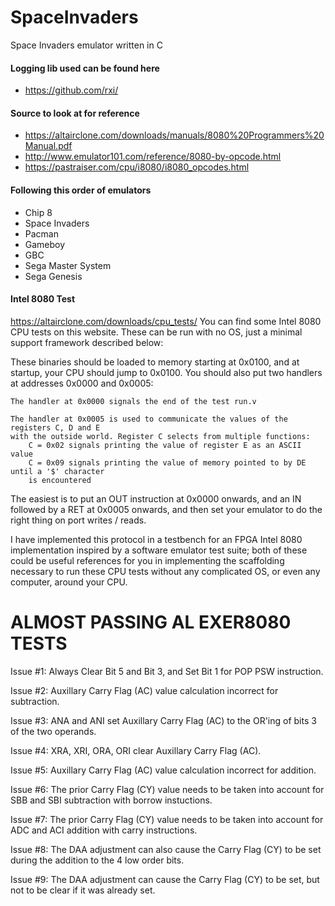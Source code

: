 # SpaceInvaders
Space Invaders emulator written in C

#### Logging lib used can be found here
- https://github.com/rxi/

#### Source to look at for reference
- https://altairclone.com/downloads/manuals/8080%20Programmers%20Manual.pdf
- http://www.emulator101.com/reference/8080-by-opcode.html
- https://pastraiser.com/cpu/i8080/i8080_opcodes.html

#### Following this order of emulators 
- Chip 8
- Space Invaders
- Pacman
- Gameboy
- GBC
- Sega Master System 
- Sega Genesis

#### Intel 8080 Test
https://altairclone.com/downloads/cpu_tests/
You can find some Intel 8080 CPU tests on this website. These can be run with no OS, 
just a minimal support framework described below:

These binaries should be loaded to memory starting at 0x0100, and at startup, your 
CPU should jump to 0x0100. You should also put two handlers at addresses 0x0000 and 0x0005:

    The handler at 0x0000 signals the end of the test run.v

    The handler at 0x0005 is used to communicate the values of the registers C, D and E 
    with the outside world. Register C selects from multiple functions:
        C = 0x02 signals printing the value of register E as an ASCII value
        C = 0x09 signals printing the value of memory pointed to by DE until a '$' character
        is encountered

The easiest is to put an OUT instruction at 0x0000 onwards, and an IN followed by a RET at 
0x0005 onwards, and then set your emulator to do the right thing on port writes / reads.

I have implemented this protocol in a testbench for an FPGA Intel 8080 implementation inspired 
by a software emulator test suite; both of these could be useful references for you in 
implementing the scaffolding necessary to run these CPU tests without any complicated OS,
or even any computer, around your CPU.

# ALMOST PASSING AL EXER8080 TESTS
Issue #1: Always Clear Bit 5 and Bit 3, and Set Bit 1 for POP PSW
instruction.

Issue #2: Auxillary Carry Flag (AC) value calculation incorrect for
subtraction.

Issue #3: ANA and ANI set Auxillary Carry Flag (AC) to the OR'ing of
bits 3 of the two operands.

Issue #4: XRA, XRI, ORA, ORI clear Auxillary Carry Flag (AC).

Issue #5: Auxillary Carry Flag (AC) value calculation incorrect for
addition.

Issue #6: The prior Carry Flag (CY) value needs to be taken into
account for SBB and SBI subtraction with borrow instuctions.

Issue #7: The prior Carry Flag (CY) value needs to be taken into
account for ADC and ACI addition with carry instructions.

Issue #8: The DAA adjustment can also cause the Carry Flag (CY) to be
set during the addition to the 4 low order bits.

Issue #9: The DAA adjustment can cause the Carry Flag (CY) to be set,
but not to be clear if it was already set.
